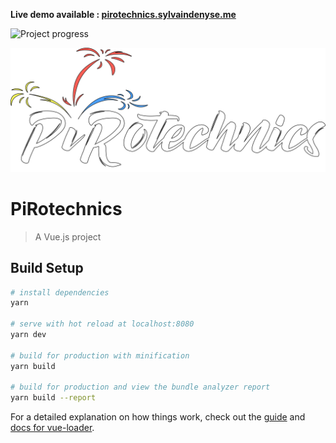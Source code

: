 **Live demo available : [pirotechnics.sylvaindenyse.me](https://pirotechnics.sylvaindenyse.me "PiRotechnics")**

![Project progress](https://img.shields.io/badge/Project%20progress-20%25-blue.svg)

![PiRotechnics](src/assets/logo.png)
# PiRotechnics
> A Vue.js project

## Build Setup

``` bash
# install dependencies
yarn

# serve with hot reload at localhost:8080
yarn dev

# build for production with minification
yarn build

# build for production and view the bundle analyzer report
yarn build --report
```

For a detailed explanation on how things work, check out the [guide](http://vuejs-templates.github.io/webpack/) and [docs for vue-loader](http://vuejs.github.io/vue-loader).
